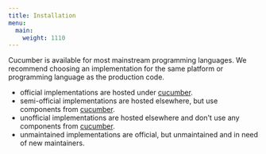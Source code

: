 ```yaml
---
title: Installation
menu:
  main:
    weight: 1110
---
```


Cucumber is available for most mainstream programming languages.
We recommend choosing an implementation for the same platform or
programming language as the production code.

* <span class="tag is-success">official</span> implementations are hosted under [cucumber](https://github.com/cucumber).
* <span class="tag is-info">semi-official</span> implementations are hosted elsewhere, but use components from [cucumber](https://github.com/cucumber).
* <span class="tag is-dark">unofficial</span> implementations are hosted elsewhere and don't use any components from [cucumber](https://github.com/cucumber).
* <span class="tag is-danger">unmaintained</span> implementations are official, but unmaintained and in need of new maintainers.

